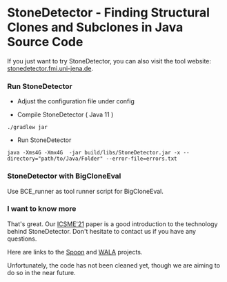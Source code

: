 # StoneDetector - Finding Structural Clones and Subclones in Java Source Code

If you just want to try StoneDetector, you can also visit the tool website: [stonedetector.fmi.uni-jena.de](https://stonedetector.fmi.uni-jena.de).

### Run StoneDetector
* Adjust the configuration file under config

* Compile StoneDetector ( Java 11 )
```
./gradlew jar
```

* Run StoneDetector
```
java -Xms4G -Xmx4G  -jar build/libs/StoneDetector.jar -x --directory="path/to/Java/Folder" --error-file=errors.txt 
```

### StoneDetector with BigCloneEval
 Use BCE_runner as tool runner script for BigCloneEval.

### I want to know more
That's great. Our [ICSME'21](https://www.computer.org/csdl/proceedings-article/icsme/2021/288200a070/1yNh4Mp9yE0) paper is a good introduction to the technology behind StoneDetector. Don't hesitate to contact us if you have any questions.


Here are links to the [Spoon](https://github.com/INRIA/spoon) and [WALA](https://github.com/wala/WALA) projects.

Unfortunately, the code has not been cleaned yet, though we are aiming to do so in the near future.
